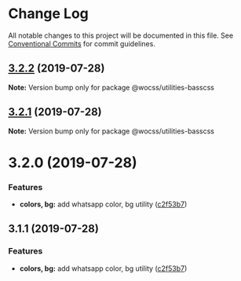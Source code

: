 # Change Log

All notable changes to this project will be documented in this file.
See [Conventional Commits](https://conventionalcommits.org) for commit guidelines.

## [3.2.2](https://github.com/wocss/wocss/compare/@wocss/utilities-basscss@3.2.1...@wocss/utilities-basscss@3.2.2) (2019-07-28)

**Note:** Version bump only for package @wocss/utilities-basscss





## [3.2.1](https://github.com/wocss/wocss/compare/@wocss/utilities-basscss@3.2.0...@wocss/utilities-basscss@3.2.1) (2019-07-28)

**Note:** Version bump only for package @wocss/utilities-basscss





# 3.2.0 (2019-07-28)


### Features

* **colors, bg:** add whatsapp color, bg utility ([c2f53b7](https://github.com/wocss/wocss/commit/c2f53b7))





<a name="3.1.1"></a>
## 3.1.1 (2019-07-28)


### Features

* **colors, bg:** add whatsapp color, bg utility ([c2f53b7](https://github.com/wocss/wocss/commit/c2f53b7))
